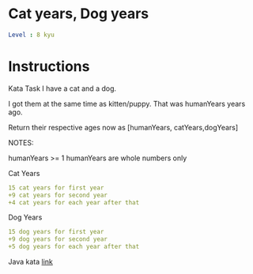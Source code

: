 # Cat years, Dog years

```yaml
Level : 8 kyu
```

# Instructions
Kata Task
I have a cat and a dog.

I got them at the same time as kitten/puppy. That was humanYears years ago.

Return their respective ages now as [humanYears, catYears,dogYears]

NOTES:

humanYears >= 1
humanYears are whole numbers only

Cat Years
```yaml
15 cat years for first year
+9 cat years for second year
+4 cat years for each year after that
```

Dog Years
```yaml
15 dog years for first year
+9 dog years for second year
+5 dog years for each year after that
```

Java kata [link](https://www.codewars.com/kata/5a6663e9fd56cb5ab800008b/train/java)